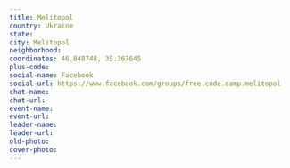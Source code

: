 ```yaml
---
title: Melitopol
country: Ukraine
state: 
city: Melitopol
neighborhood: 
coordinates: 46.848748, 35.367645
plus-code:
social-name: Facebook
social-url: https://www.facebook.com/groups/free.code.camp.melitopol
chat-name:
chat-url:
event-name:
event-url:
leader-name:
leader-url:
old-photo: 
cover-photo:
---
```

